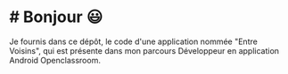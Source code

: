 # # Bonjour 😃


Je fournis dans ce dépôt, le code d'une application nommée "Entre Voisins", qui est présente dans mon parcours Développeur en application Android Openclassroom. 
